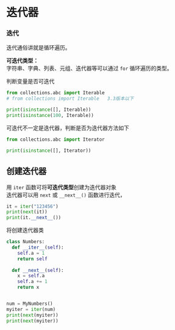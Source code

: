 # 迭代器

### 迭代

迭代通俗讲就是循环遍历。

**可迭代类型：**  
字符串、字典、列表、元组、迭代器等可以通过 `for` 循环遍历的类型。

判断变量是否可迭代
```py
from collections.abc import Iterable
# from collections import Iterable   3.3版本以下

print(isinstance([], Iterable))
print(isinstance(100, Iterable))
```


可迭代不一定是迭代器，判断是否为迭代器方法如下
```py
from collections.abc import Iterator

print(isinstance([], Iterator))
```

## 创建迭代器

用 `iter` 函数可将**可迭代类型**创建为迭代器对象    
迭代器可以用 `next` 或 `__next__()` 函数进行迭代，
```py
it = iter("123456")
print(next(it))
print(it.__next__())
```

将创建迭代器类
```py
class Numbers:
  def __iter__(self):
    self.a = 1
    return self
 
  def __next__(self):
    x = self.a
    self.a += 1
    return x


num = MyNumbers()
myiter = iter(num)
print(next(myiter))
print(next(myiter))
```
